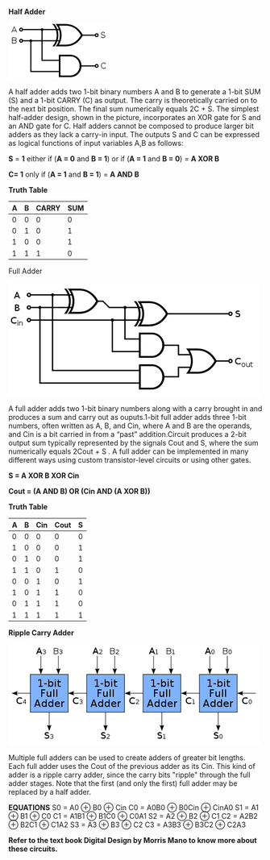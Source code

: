 **Half Adder**

<img src="images/half_adder.png">

A half adder adds two 1-bit binary numbers A and B to generate a 1-bit SUM (S) and a 1-bit CARRY (C) as output. The carry is theoretically carried on to the next bit position. The final sum numerically equals 2C + S. The simplest half-adder design, shown in the picture, incorporates an XOR gate for S and an AND gate for C. Half adders cannot be composed to produce larger bit adders as they lack a carry-in input. The outputs S and C can be expressed as logical functions of input variables A,B as follows:

**S** = **1** either if (**A = 0** and **B = 1**) or if (**A = 1** and **B = 0**) = **A XOR B**

**C= 1** only if (**A = 1** and **B = 1**) = **A AND B**

**Truth Table**

|A|B|CARRY|SUM|
|-|-|-----|---|
|0|0|0    |0  |
|0|1|0    |1  |	
|1|0|0    |1  |
|1|1|1    |0  |


Full Adder

<img src="images/full_adder.png">

A full adder adds two 1-bit binary numbers along with a carry brought in and produces a sum and carry out as ouputs.1-bit full adder adds three 1-bit numbers, often written as A, B, and Cin, where A and B are the operands, and Cin is a bit carried in from a “past” addition.Circuit produces a 2-bit output sum typically represented by the signals Cout and S, where the sum numerically equals 2Cout + S . A full adder can be implemented in many different ways using custom transistor-level circuits or using other gates.

**S = A XOR B XOR Cin**

**Cout = (A AND B) OR (Cin AND (A XOR B))**

**Truth Table**

|A|B|Cin|Cout|S|
|-|-|---|----|-|
|0|0|0  |0   |0|
|1|0|0  |0   |1|
|0|1|0  |0   |1|
|1|1|0  |1   |0|
|0|0|1  |0   |1|
|1|0|1  |1   |0|
|0|1|1  |1   |0|
|1|1|1  |1   |1|


**Ripple Carry Adder**

<img src="images/ripple_carry_adder.png">

Multiple full adders can be used to create adders of greater bit lengths. Each full adder uses the Cout of the previous adder as its Cin. This kind of adder is a ripple carry adder, since the carry bits "ripple" through the full adder stages. Note that the first (and only the first) full adder may be replaced by a half adder.

**EQUATIONS**
S0 = A0 ⊕  B0 ⊕ Cin
C0 = A0B0 ⊕  B0Cin ⊕ CinA0
S1 = A1 ⊕  B1 ⊕ C0
C1 = A1B1 ⊕  B1C0 ⊕ C0A1
S2 = A2 ⊕  B2 ⊕ C1
C2 = A2B2 ⊕  B2C1 ⊕ C1A2
S3 = A3 ⊕  B3 ⊕ C2
C3 = A3B3 ⊕  B3C2 ⊕ C2A3

**Refer to the text book Digital Design by Morris Mano to know more about these circuits.**
